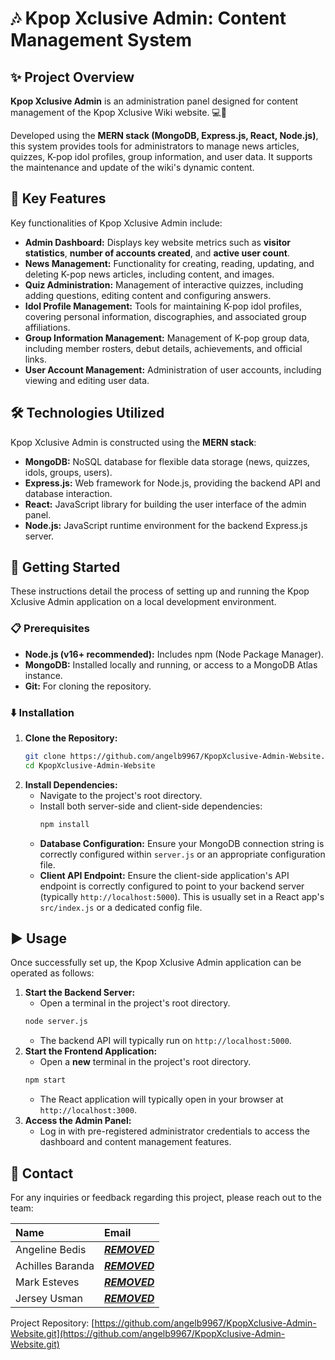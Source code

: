 # 🎶 Kpop Xclusive Admin: Content Management System

## ✨ Project Overview

**Kpop Xclusive Admin** is an administration panel designed for content management of the Kpop Xclusive Wiki website. 💻🎤 

Developed using the **MERN stack (MongoDB, Express.js, React, Node.js)**, this system provides tools for administrators to manage news articles, quizzes, K-pop idol profiles, group information, and user data. It supports the maintenance and update of the wiki's dynamic content.

## 🌟 Key Features

Key functionalities of Kpop Xclusive Admin include:

*   **Admin Dashboard:** Displays key website metrics such as **visitor statistics**, **number of accounts created**, and **active user count**.
*   **News Management:** Functionality for creating, reading, updating, and deleting K-pop news articles, including content, and images.
*   **Quiz Administration:** Management of interactive quizzes, including adding questions, editing content and configuring answers.
*   **Idol Profile Management:** Tools for maintaining K-pop idol profiles, covering personal information, discographies, and associated group affiliations.
*   **Group Information Management:** Management of K-pop group data, including member rosters, debut details, achievements, and official links.
*   **User Account Management:** Administration of user accounts, including viewing and editing user data.

## 🛠️ Technologies Utilized

Kpop Xclusive Admin is constructed using the **MERN stack**:

*   **MongoDB:** NoSQL database for flexible data storage (news, quizzes, idols, groups, users).
*   **Express.js:** Web framework for Node.js, providing the backend API and database interaction.
*   **React:** JavaScript library for building the user interface of the admin panel.
*   **Node.js:** JavaScript runtime environment for the backend Express.js server.

## 🚀 Getting Started

These instructions detail the process of setting up and running the Kpop Xclusive Admin application on a local development environment.

### 📋 Prerequisites

*   **Node.js (v16+ recommended):** Includes npm (Node Package Manager).
*   **MongoDB:** Installed locally and running, or access to a MongoDB Atlas instance.
*   **Git:** For cloning the repository.

### ⬇️ Installation

1.  **Clone the Repository:**
    ```bash
    git clone https://github.com/angelb9967/KpopXclusive-Admin-Website.git
    cd KpopXclusive-Admin-Website
    ```
2.  **Install Dependencies:**
    *   Navigate to the project's root directory.
    *   Install both server-side and client-side dependencies:
        ```bash
        npm install
        ```
    *   **Database Configuration:** Ensure your MongoDB connection string is correctly configured within `server.js` or an appropriate configuration file.
    *   **Client API Endpoint:** Ensure the client-side application's API endpoint is correctly configured to point to your backend server (typically `http://localhost:5000`). This is usually set in a React app's `src/index.js` or a dedicated config file.

## ▶️ Usage

Once successfully set up, the Kpop Xclusive Admin application can be operated as follows:

1.  **Start the Backend Server:**
    *   Open a terminal in the project's root directory.
    ```bash
    node server.js
    ```
    *   The backend API will typically run on `http://localhost:5000`.
2.  **Start the Frontend Application:**
    *   Open a **new** terminal in the project's root directory.
    ```bash
    npm start 
    ```
    *   The React application will typically open in your browser at `http://localhost:3000`.
3.  **Access the Admin Panel:**
    *   Log in with pre-registered administrator credentials to access the dashboard and content management features.

## 📧 Contact

For any inquiries or feedback regarding this project, please reach out to the team:

| Name            | Email                                    |
| :-------------- | :--------------------------------------- |
| Angeline Bedis  | [***REMOVED***](mailto:***REMOVED***)  |
| Achilles Baranda| [***REMOVED***](mailto:***REMOVED***) |
| Mark Esteves    | [***REMOVED***](mailto:***REMOVED***) |
| Jersey Usman    | [***REMOVED***](mailto:***REMOVED***) |

Project Repository: [https://github.com/angelb9967/KpopXclusive-Admin-Website.git](https://github.com/angelb9967/KpopXclusive-Admin-Website.git) 
